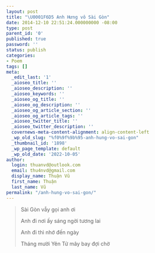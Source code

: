```yaml
---
layout: post
title: "\U0001F6D5 Anh Hưng vô Sài Gòn"
date: 2014-12-10 22:51:24.000000000 -08:00
type: post
parent_id: '0'
published: true
password: ''
status: publish
categories:
- Poem
tags: []
meta:
  _edit_last: '1'
  _aioseo_title: ''
  _aioseo_description: ''
  _aioseo_keywords: ''
  _aioseo_og_title: ''
  _aioseo_og_description: ''
  _aioseo_og_article_section: ''
  _aioseo_og_article_tags: ''
  _aioseo_twitter_title: ''
  _aioseo_twitter_description: ''
  covernews-meta-content-alignment: align-content-left
  _wp_old_slug: "%f0%9f%9b%95-anh-hung-vo-sai-gon"
  _thumbnail_id: '1898'
  _wp_page_template: default
  _wp_old_date: '2022-10-05'
author:
  login: thuanvd@outlook.com
  email: thu4nvd@gmail.com
  display_name: Thuận Vũ
  first_name: Thuận
  last_name: Vũ
permalink: "/anh-hung-vo-sai-gon/"
---
```

<p><!-- wp:quote --></p>
<blockquote class="wp-block-quote"><p>Sài Gòn vẫy gọi anh ơi</p>
<p>Anh đi nơi ấy sáng ngời tương lai</p>
<p>Anh đi thì nhớ đến ngày</p>
<p>Tháng mười Yên Tử mây bay đợi chờ</p>
</blockquote>
<p><!-- /wp:quote --></p>
